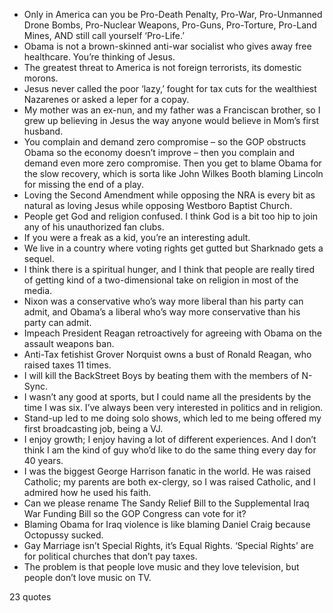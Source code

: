  - Only in America can you be Pro-Death Penalty, Pro-War, Pro-Unmanned Drone Bombs, Pro-Nuclear Weapons, Pro-Guns, Pro-Torture, Pro-Land Mines, AND still call yourself ‘Pro-Life.’
 - Obama is not a brown-skinned anti-war socialist who gives away free healthcare. You’re thinking of Jesus.
 - The greatest threat to America is not foreign terrorists, its domestic morons.
 - Jesus never called the poor ‘lazy,’ fought for tax cuts for the wealthiest Nazarenes or asked a leper for a copay.
 - My mother was an ex-nun, and my father was a Franciscan brother, so I grew up believing in Jesus the way anyone would believe in Mom’s first husband.
 - You complain and demand zero compromise – so the GOP obstructs Obama so the economy doesn’t improve – then you complain and demand even more zero compromise. Then you get to blame Obama for the slow recovery, which is sorta like John Wilkes Booth blaming Lincoln for missing the end of a play.
 - Loving the Second Amendment while opposing the NRA is every bit as natural as loving Jesus while opposing Westboro Baptist Church.
 - People get God and religion confused. I think God is a bit too hip to join any of his unauthorized fan clubs.
 - If you were a freak as a kid, you’re an interesting adult.
 - We live in a country where voting rights get gutted but Sharknado gets a sequel.
 - I think there is a spiritual hunger, and I think that people are really tired of getting kind of a two-dimensional take on religion in most of the media.
 - Nixon was a conservative who’s way more liberal than his party can admit, and Obama’s a liberal who’s way more conservative than his party can admit.
 - Impeach President Reagan retroactively for agreeing with Obama on the assault weapons ban.
 - Anti-Tax fetishist Grover Norquist owns a bust of Ronald Reagan, who raised taxes 11 times.
 - I will kill the BackStreet Boys by beating them with the members of N-Sync.
 - I wasn’t any good at sports, but I could name all the presidents by the time I was six. I’ve always been very interested in politics and in religion.
 - Stand-up led to me doing solo shows, which led to me being offered my first broadcasting job, being a VJ.
 - I enjoy growth; I enjoy having a lot of different experiences. And I don’t think I am the kind of guy who’d like to do the same thing every day for 40 years.
 - I was the biggest George Harrison fanatic in the world. He was raised Catholic; my parents are both ex-clergy, so I was raised Catholic, and I admired how he used his faith.
 - Can we please rename The Sandy Relief Bill to the Supplemental Iraq War Funding Bill so the GOP Congress can vote for it?
 - Blaming Obama for Iraq violence is like blaming Daniel Craig because Octopussy sucked.
 - Gay Marriage isn’t Special Rights, it’s Equal Rights. ‘Special Rights’ are for political churches that don’t pay taxes.
 - The problem is that people love music and they love television, but people don’t love music on TV.

23 quotes